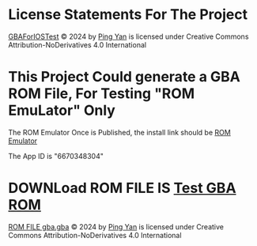 # License Statements For The Project

[GBAForIOSTest](https://github.com/gzqyl/gbaforiostest) © 2024 by [Ping Yan](https://www.soulyin.com/) is licensed under Creative Commons Attribution-NoDerivatives 4.0 International 

# This Project Could generate a GBA ROM File, For Testing "ROM EmuLator" Only

The ROM Emulator Once is Published, the install link should be [ROM Emulator](https://apps.apple.com/us/app/id6670348304)

The App ID is "6670348304"

# DOWNLoad ROM FILE IS [Test GBA ROM](https://github.com/gzqyl/gbaforiostest/releases/download/v1.0.1/gba.gba)
[ROM FILE gba.gba](https://github.com/gzqyl/gbaforiostest/releases/download/v1.0.1/gba.gba) © 2024 by [Ping Yan](https://www.soulyin.com/) is licensed under Creative Commons Attribution-NoDerivatives 4.0 International

